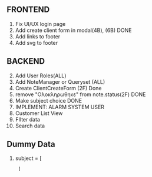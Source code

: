 ## FRONTEND
1. Fix UI/UX login page
2. Add create client form in modal(4B), (6B) DONE
3. Add links to footer 
4. Add svg to footer
## BACKEND
2. Add User Roles(ALL)
3. Add NoteManager or Queryset (ALL) 
4. Create ClientCreateForm (2F) Done
5. remove "Ολοκληρωθηκε" from note.status(2F) DONE
6. Make subject choice DONE
9. IMPLEMENT: ALARM SYSTEM USER
10. Customer List View
11. FIlter data
12. Search data
## Dummy Data 
1. subject = [ 
    
        ]



